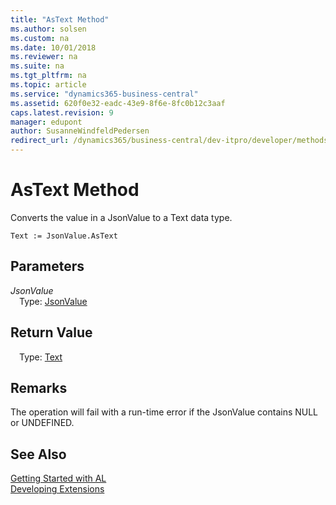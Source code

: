 ```yaml
---
title: "AsText Method"
ms.author: solsen
ms.custom: na
ms.date: 10/01/2018
ms.reviewer: na
ms.suite: na
ms.tgt_pltfrm: na
ms.topic: article
ms.service: "dynamics365-business-central"
ms.assetid: 620f0e32-eadc-43e9-8f6e-8fc0b12c3aaf
caps.latest.revision: 9
manager: edupont
author: SusanneWindfeldPedersen
redirect_url: /dynamics365/business-central/dev-itpro/developer/methods-auto/library
---
```


 

# AsText Method

Converts the value in a JsonValue to a Text data type.

```
Text := JsonValue.AsText
```

## Parameters
*JsonValue*  
&emsp;Type: [JsonValue](jsonvalue-class.md)

## Return Value
&emsp;Type: [Text](../datatypes/devenv-text-data-type.md)

## Remarks
The operation will fail with a run-time error if the JsonValue contains NULL or UNDEFINED.

## See Also
[Getting Started with AL](../devenv-get-started.md)  
[Developing Extensions](../devenv-dev-overview.md)
